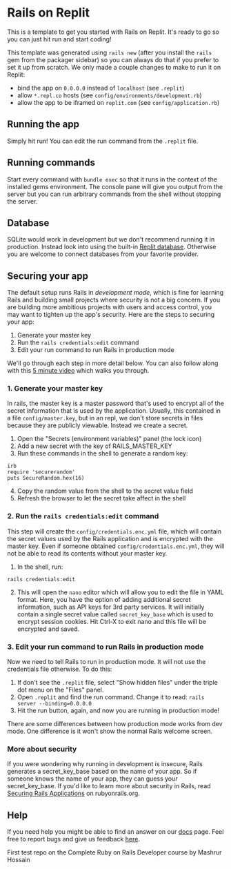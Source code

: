 # Rails on Replit

This is a template to get you started with Rails on Replit. It's ready to go so you can just hit run and start coding!

This template was generated using `rails new` (after you install the `rails` gem from the packager sidebar) so you can always do that if you prefer to set it up from scratch. We only made a couple changes to make to run it on Replit:

- bind the app on `0.0.0.0` instead of `localhost` (see `.replit`)
- allow `*.repl.co` hosts (see `config/environments/development.rb`)
- allow the app to be iframed on `replit.com` (see `config/application.rb`)

## Running the app

Simply hit run! You can edit the run command from the `.replit` file.

## Running commands

Start every command with `bundle exec` so that it runs in the context of the installed gems environment. The console pane will give you output from the server but you can run arbitrary commands from the shell without stopping the server.

## Database

SQLite would work in development but we don't recommend running it in production. Instead look into using the built-in [Replit database](http://docs.replit.com/misc/database). Otherwise you are welcome to connect databases from your favorite provider. 

## Securing your app

The default setup runs Rails in *development mode*, which is fine for learning
Rails and building small projects where security is not a big concern.
If you are building more ambitious projects with users and access control, 
you may want to tighten up the app's security. Here are the steps to securing your app:

1. Generate your master key
2. Run the `rails credentials:edit` command
3. Edit your run command to run Rails in production mode

We'll go through each step in more detail below. You can also
follow along with this [5 minute video](https://www.loom.com/share/e17ccdb58249402b95b458e6c6bedb5d) which walks you through.

### 1. Generate your master key

In rails, the master key is a master password that's used to encrypt all of the secret information
that is used by the application. Usually, this contained in a file `config/master.key`,
but in an repl, we don't store secrets in files because they are publicly viewable. Instead
we create a secret.

1. Open the "Secrets (environment variables)" panel (the lock icon)
2. Add a new secret with the key of RAILS_MASTER_KEY
3. Run these commands in the shell to generate a random key:
```
irb
require 'securerandom'
puts SecureRandom.hex(16)
```
4. Copy the random value from the shell to the secret value field
5. Refresh the browser to let the secret take affect in the shell

### 2. Run the `rails credentials:edit` command

This step will create the `config/credentials.enc.yml` file, which will contain the secret
values used by the Rails application and is encrypted with the master key. Even if someone
obtained `config/credentials.enc.yml`, they will not be able to read its contents without
your master key.

1. In the shell, run:

```
rails credentials:edit
```

2. This will open the `nano` editor which will allow you to edit the file in YAML format.
Here, you have the option of adding additional secret information, such as API keys for 3rd
party services. It will initially contain a single secret value called `secret_key_base`
which is used to encrypt session cookies. Hit Ctrl-X to exit nano and this file will be
encrypted and saved.

### 3. Edit your run command to run Rails in production mode

Now we need to tell Rails to run in production mode.
It will not use the credentials file otherwise. To do this:

1. If don't see the `.replit` file, select "Show hidden files"
under the triple dot menu on the "Files" panel.
2. Open `.replit` and find the run command. Change it to read:
`rails server --binding=0.0.0.0`
3. Hit the run button, again, and now you are running in production mode!

There are some differences between how production mode works from
dev mode. One difference is it won't show the normal Rails
welcome screen.

### More about security

If you were wondering why running in development is insecure, Rails generates
a secret_key_base based on the name of your app. So if someone knows the name of
your app, they can guess your secret_key_base.
If you'd like to learn more about security in Rails, read
[Securing Rails Applications](https://guides.rubyonrails.org/security.html) on rubyonrails.org.

## Help

If you need help you might be able to find an answer on our [docs](https://docs.replit.com) page. Feel free to report bugs and give us feedback [here](https://replit.com/support).

First test repo on the Complete Ruby on Rails Developer course by Mashrur Hossain
